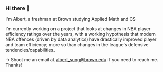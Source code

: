 ### Hi there 👋
I'm Albert, a freshman at Brown studying Applied Math and CS

I’m currently working on a project that looks at changes in NBA player efficiency ratings over the years, with a working hypothesis that modern NBA offences (driven by data analytics) have drastically improved player and team efficiency; more so than changes in the league's defensive tendencies/capabilities.

-> Shoot me an email at albert_sung@brown.edu if you need to reach me. Thanks!


